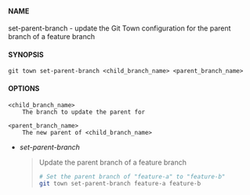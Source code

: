 #### NAME

set-parent-branch - update the Git Town configuration for the parent branch of a feature branch

#### SYNOPSIS

```
git town set-parent-branch <child_branch_name> <parent_branch_name>
```

#### OPTIONS

```
<child_branch_name>
    The branch to update the parent for

<parent_branch_name>
    The new parent of <child_branch_name>
```

* _set-parent-branch_
  > Update the parent branch of a feature branch
  >
  > ```bash
  > # Set the parent branch of "feature-a" to "feature-b"
  > git town set-parent-branch feature-a feature-b
  > ```
